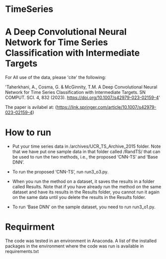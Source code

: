 # TimeSeries
# A Deep Convolutional Neural Network for Time Series Classification with Intermediate Targets

For All use of the data, please 'cite' the following:

'Taherkhani, A., Cosma, G. & McGinnity, T.M. A Deep Convolutional Neural Network for Time Series Classification with Intermediate Targets. SN COMPUT. SCI. 4, 832 (2023). https://doi.org/10.1007/s42979-023-02159-4'

The paper is avilabel at: (https://link.springer.com/article/10.1007/s42979-023-02159-4)

# How to run
- Put your time series data in /archives/UCR_TS_Archive_2015 folder. Note that we have put one sample data in that folder called /RandTS/ that can be used to run the two methods, i.e., the proposed ‘CNN-TS’ and ‘Base DNN’.

- To run the proposed ‘CNN-TS’, run run3_o3.py.

- When you run the method on a dataset, it saves the results in a folder called Results. Note that if you have already run the method on the same dataset and have its results in the Results folder, you cannot run it again on the same data until you delete the results in the Results folder.

- To run ‘Base DNN’ on the sample dataset, you need to run run3_o1.py.

# Requirment
The code was tested in an environment in Anaconda. A list of the installed packages in the environment where the code was run is available in requirements.txt
